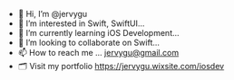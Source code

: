 - 👋 Hi, I’m @jervygu
- 👀 I’m interested in Swift, SwiftUI...
- 🌱 I’m currently learning iOS Development...
- 💞️ I’m looking to collaborate on Swift...
- 📫 How to reach me ... jervygu@gmail.com
- 🗂 Visit my portfolio https://jervygu.wixsite.com/iosdev
<!---
jervygu/jervygu is a ✨ special ✨ repository because its `README.md` (this file) appears on your GitHub profile.
You can click the Preview link to take a look at your changes.
--->
